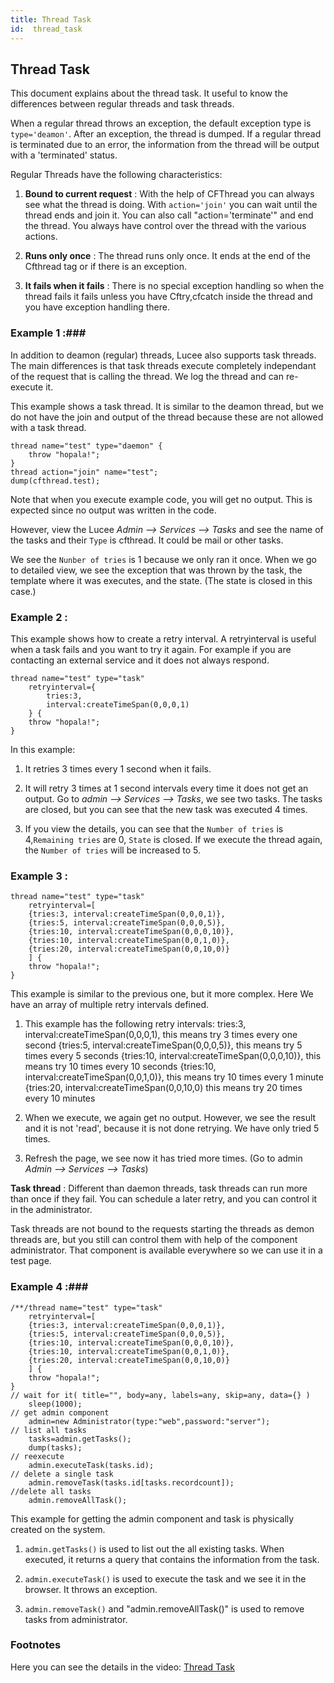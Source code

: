 ```yaml
---
title: Thread Task
id:  thread_task
---
```

## Thread Task ##

This document explains about the thread task. It useful to know the differences between regular threads and task threads.

When a regular thread throws an exception, the default exception type is ``type='deamon'``. After an exception, the thread is dumped. If a regular thread is terminated due to an error, the information from the thread will be output with a 'terminated' status.

Regular Threads have the following characteristics: 

1) **Bound to current request** : With the help of CFThread you can always see what the thread is doing. With ``action='join'`` you can wait until the thread ends and join it. You can also call "action='terminate'" and end the thread. You always have control over the thread with the various actions.

2) **Runs only once** : The thread runs only once. It ends at the end of the Cfthread tag or if there is an exception.

3) **It fails when it fails** : There is no special exception handling so when the thread fails it fails unless you have Cftry,cfcatch inside the thread and you have exception handling there. 


### Example 1 :###

In addition to deamon (regular) threads, Lucee also supports task threads. The main differences is that task threads execute completely independant of the request that is calling the thread. We log the thread and can re-execute it.

This example shows a task thread. It is similar to the deamon thread, but we do not have the join and output of the thread because these are not allowed with a task thread.

```luceescript
thread name="test" type="daemon" {
	throw "hopala!";
}
thread action="join" name="test";
dump(cfthread.test);
```

Note that when you execute example code, you will get no output. This is expected since no output was written in the code.

However, view the Lucee _Admin --> Services --> Tasks_ and see the name of the tasks and their ``Type`` is cfthread. It could be mail or other tasks. 

We see the ``Nunber of tries`` is 1 because we only ran it once. When we go to detailed view, we see the exception that was thrown by the task, the template where it was executes, and the state. (The state is closed in this case.)


### Example 2 : ###

This example shows how to create a retry interval. A retryinterval is useful when a task fails and you want to try it again. For example if you are contacting an external service and it does not always respond.

```luceescript
thread name="test" type="task" 
	retryinterval={
		tries:3, 
		interval:createTimeSpan(0,0,0,1)
	} {
	throw "hopala!";
}
```

In this example: 

1) It retries 3 times every 1 second when it fails. 

2) It will retry 3 times at 1 second intervals every time it does not get an output. Go to _admin --> Services --> Tasks_, we see two tasks. The tasks are closed, but you can see that the new task was executed 4 times. 

3) If you view the details, you can see that the ``Number of tries`` is 4,``Remaining tries`` are 0, ``State`` is closed. If we execute the thread again, the ``Number of tries`` will be increased to 5. 


### Example 3 : ###

```luceescript
thread name="test" type="task" 
	retryinterval=[
	{tries:3, interval:createTimeSpan(0,0,0,1)},
	{tries:5, interval:createTimeSpan(0,0,0,5)},
	{tries:10, interval:createTimeSpan(0,0,0,10)},
	{tries:10, interval:createTimeSpan(0,0,1,0)},
	{tries:20, interval:createTimeSpan(0,0,10,0)}
	] {
	throw "hopala!";
}
```

This example is similar to the previous one, but it more complex. Here We have an array of multiple retry intervals defined.

1) This example has the following retry intervals:
	tries:3, interval:createTimeSpan(0,0,0,1), this means try 3 times every one second
	{tries:5, interval:createTimeSpan(0,0,0,5)}, this means try 5 times every 5 seconds
	{tries:10, interval:createTimeSpan(0,0,0,10)}, this means try 10 times every 10 seconds
	{tries:10, interval:createTimeSpan(0,0,1,0)}, this means try 10 times every 1 minute
	{tries:20, interval:createTimeSpan(0,0,10,0) this means try 20 times every 10 minutes
 
2) When we execute, we again get no output. However, we see the result and it is not 'read', because it is not done retrying. We have only tried 5 times.

3) Refresh the page, we see now it has tried more times. (Go to admin _Admin --> Services --> Tasks_)



**Task thread** : Different than daemon threads, task threads can run more than once if they fail. You can schedule a later retry, and you can control it in the administrator. 

Task threads are not bound to the requests starting the threads as demon threads are, but you still can control them with help of the component administrator. That component is available everywhere so we can use it in a test page.
 

### Example 4 :###

```luceescript
/**/thread name="test" type="task" 
	retryinterval=[
	{tries:3, interval:createTimeSpan(0,0,0,1)},
	{tries:5, interval:createTimeSpan(0,0,0,5)},
	{tries:10, interval:createTimeSpan(0,0,0,10)},
	{tries:10, interval:createTimeSpan(0,0,1,0)},
	{tries:20, interval:createTimeSpan(0,0,10,0)}
	] {
	throw "hopala!";
}
// wait for it( title="", body=any, labels=any, skip=any, data={} )
	sleep(1000);
// get admin component
	admin=new Administrator(type:"web",password:"server");
// list all tasks
	tasks=admin.getTasks();
	dump(tasks);
// reexecute
	admin.executeTask(tasks.id);
// delete a single task
	admin.removeTask(tasks.id[tasks.recordcount]);
//delete all tasks
	admin.removeAllTask();
```

This example for getting the admin component and task is physically created on the system. 

1) ``admin.getTasks()`` is used to list out the all existing tasks. When executed, it returns a query that contains the information from the task.

2) ``admin.executeTask()`` is used to execute the task and we see it in the browser. It throws an exception.

3) ``admin.removeTask()`` and "admin.removeAllTask()" is used to remove tasks from administrator.



### Footnotes ###

Here you can see the details in the video:
[Thread Task](https://youtu.be/-SUbVWqJRME)